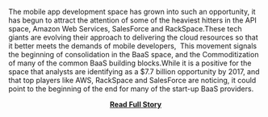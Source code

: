<p>The mobile app development space has grown into such an opportunity, it has begun to attract the attention of some of the heaviest hitters in the API space, Amazon Web Services, SalesForce and RackSpace.These tech giants are evolving their approach to delivering the cloud resources so that it better meets the demands of mobile developers, &nbsp;This movement signals the beginning of consolidation in the BaaS space, and the Commoditization of many of the common BaaS building blocks.While it is a positive for the space that analysts are identifying as a $7.7 billion opportunity by 2017,&nbsp;and that top players like AWS, RackSpace and SalesForce are noticing, it could point to the beginning of the end for many of the start-up BaaS providers.</p>
<center><p><a href="http://www.apievangelist.com/2013/05/04/in-addition-to-these-providers-there-are-two-1000lb-gorillas-entering-the-space/" style='padding:25px; font-sze:18px; font-weight: bold;'>Read Full Story</a></p></center>
